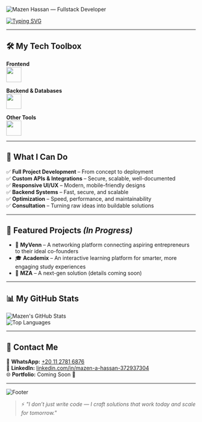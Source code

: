 <!-- Banner -->
![Mazen Hassan — Fullstack Developer](https://capsule-render.vercel.app/api?type=waving&color=0:4facfe,100:00f2fe&height=200&section=header&text=Mazen%20Hassan%20—%20Fullstack%20Developer&fontSize=35&fontColor=ffffff&animation=fadeIn&fontAlignY=35)

<!-- Animated Typing Intro -->
[![Typing SVG](https://readme-typing-svg.herokuapp.com?size=24&duration=3000&color=00F2FE&width=700&lines=💻+Fullstack+Developer;🚀+Turning+ideas+into+scalable+solutions;⚡+3.5%2B+Years+of+Building+Web+and+Mobile+Apps)](https://git.io/typing-svg)

---

## 🛠 My Tech Toolbox

**Frontend**  
<img src="https://skillicons.dev/icons?i=html,css,js,react,next,bootstrap,tailwind,figma" height="40" />  

**Backend & Databases**  
<img src="https://skillicons.dev/icons?i=nodejs,express,mongodb,jwt" height="40" />  

**Other Tools**  
<img src="https://skillicons.dev/icons?i=git,github,vscode,postman,vercel" height="40" />

---

## 🚀 What I Can Do
✅ **Full Project Development** – From concept to deployment  
✅ **Custom APIs & Integrations** – Secure, scalable, well-documented  
✅ **Responsive UI/UX** – Modern, mobile-friendly designs  
✅ **Backend Systems** – Fast, secure, and scalable  
✅ **Optimization** – Speed, performance, and maintainability  
✅ **Consultation** – Turning raw ideas into buildable solutions

---

## 📌 Featured Projects *(In Progress)*  
- 🧩 **MyVenn** – A networking platform connecting aspiring entrepreneurs to their ideal co-founders  
- 🎓 **Academix** – An interactive learning platform for smarter, more engaging study experiences  
- 🚀 **MZA** – A next-gen solution (details coming soon)  

---

## 📊 My GitHub Stats
![Mazen's GitHub Stats](https://github-readme-stats.vercel.app/api?username=mazenaliii&show_icons=true&theme=radical)  
![Top Languages](https://github-readme-stats.vercel.app/api/top-langs/?username=mazenaliii&layout=compact&theme=radical)

---

## 📲 Contact Me
📱 **WhatsApp:** [+20 11 2781 6876](https://wa.me/201127816876)  
💼 **LinkedIn:** [linkedin.com/in/mazen-a-hassan-372937304](https://www.linkedin.com/in/mazen-a-hassan-372937304/)  
🌐 **Portfolio:** Coming Soon 🚧  

---

![Footer](https://capsule-render.vercel.app/api?type=waving&color=0:4facfe,100:00f2fe&height=120&section=footer&animation=twinkling)

> ⚡ *"I don’t just write code — I craft solutions that work today and scale for tomorrow."*
